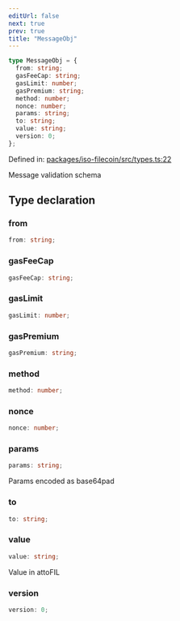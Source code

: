 ```yaml
---
editUrl: false
next: true
prev: true
title: "MessageObj"
---
```


```ts
type MessageObj = {
  from: string;
  gasFeeCap: string;
  gasLimit: number;
  gasPremium: string;
  method: number;
  nonce: number;
  params: string;
  to: string;
  value: string;
  version: 0;
};
```

Defined in: [packages/iso-filecoin/src/types.ts:22](https://github.com/hugomrdias/filecoin/blob/785c3411e0df74cabd3b2718e9d4a52c466ba914/packages/iso-filecoin/src/types.ts#L22)

Message validation schema

## Type declaration

### from

```ts
from: string;
```

### gasFeeCap

```ts
gasFeeCap: string;
```

### gasLimit

```ts
gasLimit: number;
```

### gasPremium

```ts
gasPremium: string;
```

### method

```ts
method: number;
```

### nonce

```ts
nonce: number;
```

### params

```ts
params: string;
```

Params encoded as base64pad

### to

```ts
to: string;
```

### value

```ts
value: string;
```

Value in attoFIL

### version

```ts
version: 0;
```
